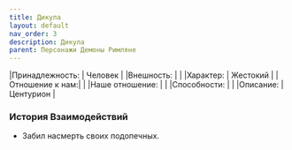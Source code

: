 ```yaml
---
title: Дикула
layout: default
nav_order: 3
description: Дикула
parent: Персонажи Демоны Римляне
---
```

|Принадлежность: | Человек |
|Внешность: | |
|Характер: | Жестокий |
|Отношение к нам:| |
|Наше отношение: | |
|Способности: | |
|Описание: | Центурион |

### История Взаимодействий
- Забил насмерть своих подопечных.
